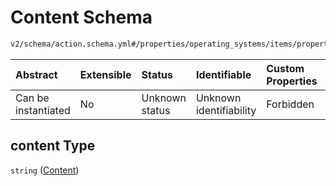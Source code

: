 # Content Schema

```txt
v2/schema/action.schema.yml#/properties/operating_systems/items/properties/steps/items/properties/actions/items/oneOf/24/properties/core:write/properties/content
```



| Abstract            | Extensible | Status         | Identifiable            | Custom Properties | Additional Properties | Access Restrictions | Defined In                                                          |
| :------------------ | :--------- | :------------- | :---------------------- | :---------------- | :-------------------- | :------------------ | :------------------------------------------------------------------ |
| Can be instantiated | No         | Unknown status | Unknown identifiability | Forbidden         | Allowed               | none                | [device.schema.json*](../device.schema.json "open original schema") |

## content Type

`string` ([Content](device-properties-operating-systems-operating-system-properties-steps-step-properties-group-step-action-oneof-corewrite-action-properties-corewrite-action-properties-content.md))
